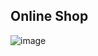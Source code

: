 ## Online Shop
![image](https://github.com/VitrikushIhor/online-shop/assets/87604224/6a4432ab-4872-4fd3-b4e8-94d98f91bb9b)
